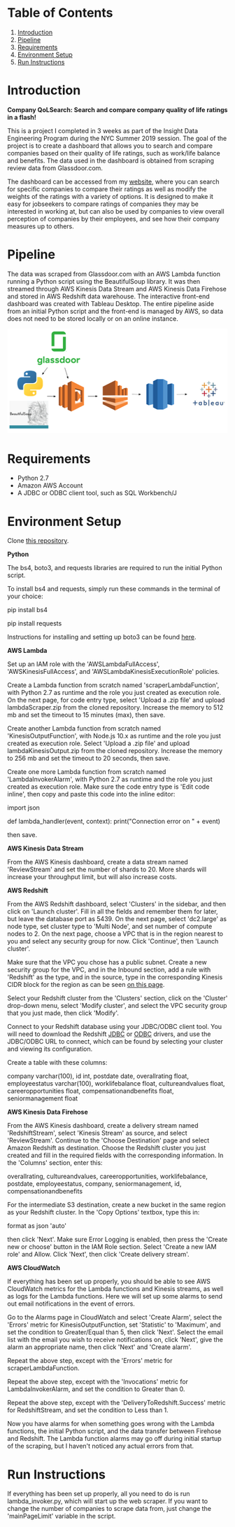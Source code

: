 # Table of Contents
1. [Introduction](README.md#Introduction)
2. [Pipeline](README.md#Pipeline)
3. [Requirements](README.md#Requirements)
4. [Environment Setup](README.md#Environment%20Setup)
5. [Run Instructions](README.md#Run%20Instructions)


# Introduction
**Company QoLSearch: Search and compare company quality of life ratings in a flash!**

This is a project I completed in 3 weeks as part of the Insight Data Engineering Program during the NYC Summer 2019 session. The goal of the project is to create a dashboard that allows you to search and compare companies based on their quality of life ratings, such as work/life balance and benefits. The data used in the dashboard is obtained from scraping review data from Glassdoor.com. 

The dashboard can be accessed from my [website](makedatawork.us), where you can search for specific companies to compare their ratings as well as modify the weights of the ratings with a variety of options. It is designed to make it easy for jobseekers to compare ratings of companies they may be interested in working at, but can also be used by companies to view overall perception of companies by their employees, and see how their company measures up to others.


# Pipeline

The data was scraped from Glassdoor.com with an AWS Lambda function running a Python script using the BeautifulSoup library. It was then streamed through AWS Kinesis Data Stream and AWS Kinesis Data Firehose and stored in AWS Redshift data warehouse. The interactive front-end dashboard was created with Tableau Desktop. The entire pipeline aside from an initial Python script and the front-end is managed by AWS, so data does not need to be stored locally or on an online instance.

![alt text](./images/pipeline.png)


# Requirements

* Python 2.7
* Amazon AWS Account
* A JDBC or ODBC client tool, such as SQL Workbench/J

# Environment Setup

Clone [this repository](https://github.com/dc3033/Company-QoLSearch).

**Python**

The bs4, boto3, and requests libraries are required to run the initial Python script.

To install bs4 and requests, simply run these commands in the terminal of your choice:

pip install bs4

pip install requests

Instructions for installing and setting up boto3 can be found [here](https://pypi.org/project/boto3/).

**AWS Lambda**

Set up an IAM role with the 'AWSLambdaFullAccess', 'AWSKinesisFullAccess', and 'AWSLambdaKinesisExecutionRole' policies.

Create a Lambda function from scratch named 'scraperLambdaFunction', with Python 2.7 as runtime and the role you just created as execution role. On the next page, for code entry type, select 'Upload a .zip file' and upload lambdaScraper.zip from the cloned repository. Increase the memory to 512 mb and set the timeout to 15 minutes (max), then save.

Create another Lambda function from scratch named 'KinesisOutputFunction', with Node.js 10.x as runtime and the role you just created as execution role. Select 'Upload a .zip file' and upload lambdaKinesisOutput.zip from the cloned repository. Increase the memory to 256 mb and set the timeout to 20 seconds, then save.

Create one more Lambda function from scratch named 'LambdaInvokerAlarm', with Python 2.7 as runtime and the role you just created as execution role. Make sure the code entry type is 'Edit code inline', then copy and paste this code into the inline editor:

import json

def lambda_handler(event, context):
    print("Connection error on " + event)

then save.

**AWS Kinesis Data Stream**

From the AWS Kinesis dashboard, create a data stream named 'ReviewStream' and set the number of shards to 20. More shards will increase your throughput limit, but will also increase costs.

**AWS Redshift**

From the AWS Redshift dashboard, select 'Clusters' in the sidebar, and then click on 'Launch cluster'. Fill in all the fields and remember them for later, but leave the database port as 5439. On the next page, select 'dc2.large' as node type, set cluster type to 'Multi Node', and set number of compute nodes to 2. On the next page, choose a VPC that is in the region nearest to you and select any security group for now. Click 'Continue', then 'Launch cluster'.

Make sure that the VPC you chose has a public subnet. Create a new security group for the VPC, and in the Inbound section, add a rule with 'Redshift' as the type, and in the source, type in the corresponding Kinesis CIDR block for the region as can be seen [on this page](https://docs.aws.amazon.com/firehose/latest/dev/controlling-access.html). 

Select your Redshift cluster from the 'Clusters' section, click on the 'Cluster' drop-down menu, select 'Modify cluster', and select the VPC security group that you just made, then click 'Modify'.

Connect to your Redshift database using your JDBC/ODBC client tool. You will need to download the Redshift [JDBC](https://docs.aws.amazon.com/redshift/latest/mgmt/configure-jdbc-connection.html#download-jdbc-driver) or [ODBC](https://docs.aws.amazon.com/redshift/latest/mgmt/install-odbc-driver-windows.html) drivers, and use the JDBC/ODBC URL to connect, which can be found by selecting your cluster and viewing its configuration.

Create a table with these columns:

company varchar(100), id int, postdate date, overallrating float, employeestatus varchar(100), worklifebalance float, cultureandvalues float, careeropportunities float, compensationandbenefits float, seniormanagement float

**AWS Kinesis Data Firehose**

From the AWS Kinesis dashboard, create a delivery stream named 'RedshiftStream', select 'Kinesis Stream' as source, and select 'ReviewStream'. Continue to the 'Choose Destination' page and select Amazon Redshift as destination. Choose the Redshift cluster you just created and fill in the required fields with the corresponding information. In the 'Columns' section, enter this:

overallrating, cultureandvalues, careeropportunities, worklifebalance, postdate, employeestatus, company, seniormanagement, id, compensationandbenefits

For the intermediate S3 destination, create a new bucket in the same region as your Redshift cluster. In the 'Copy Options' textbox, type this in:

format as json 'auto'

then click 'Next'. Make sure Error Logging is enabled, then press the 'Create new or choose' button in the IAM Role section. Select 'Create a new IAM role' and Allow. Click 'Next', then click 'Create delivery stream'.

**AWS CloudWatch**

If everything has been set up properly, you should be able to see AWS CloudWatch metrics for the Lambda functions and Kinesis streams, as well as logs for the Lambda functions. Here we will set up some alarms to send out email notifications in the event of errors.

Go to the Alarms page in CloudWatch and select 'Create Alarm', select the 'Errors' metric for KinesisOutputFunction, set 'Statistic' to 'Maximum', and set the condition to Greater/Equal than 5, then click 'Next'. Select the email list with the email you wish to receive notifications on, click 'Next', give the alarm an appropriate name, then click 'Next' and 'Create alarm'.

Repeat the above step, except with the 'Errors' metric for scraperLambdaFunction.

Repeat the above step, except with the 'Invocations' metric for LambdaInvokerAlarm, and set the condition to Greater than 0.

Repeat the above step, except with the 'DeliveryToRedshift.Success' metric for RedshiftStream, and set the condition to Less than 1.

Now you have alarms for when something goes wrong with the Lambda functions, the initial Python script, and the data transfer between Firehose and Redshift. The Lambda function alarms may go off during initial startup of the scraping, but I haven't noticed any actual errors from that.


# Run Instructions

If everything has been set up properly, all you need to do is run lambda_invoker.py, which will start up the web scraper. If you want to change the number of companies to scrape data from, just change the 'mainPageLimit' variable in the script.
